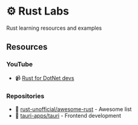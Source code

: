 # ⚙ Rust Labs

Rust learning resources and examples

## Resources

### YouTube

* 📹 [Rust for DotNet devs](https://www.youtube.com/playlist?list=PLbxr_aGL4q3S2iE00WFPNTzKAARURZW1Z)

### Repositories

* 🔗 [rust-unofficial/awesome-rust](https://github.com/rust-unofficial/awesome-rust) - Awesome list
* 🔗 [tauri-apps/tauri](https://github.com/tauri-apps/tauri) - Frontend development

